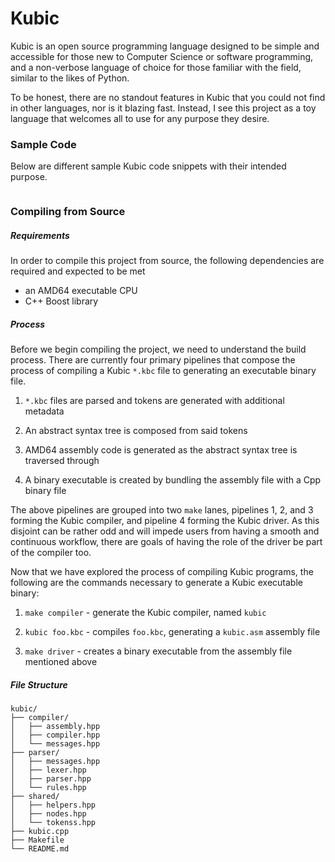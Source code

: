 # Kubic

Kubic is an open source programming language designed to be simple and accessible for those new to Computer Science or
software programming, and a non-verbose language of choice for those familiar with the field, similar to the likes of
Python.

To be honest, there are no standout features in Kubic that you could not find in other languages, nor is it blazing
fast. Instead, I see this project as a toy language that welcomes all to use for any purpose they desire.

### Sample Code

Below are different sample Kubic code snippets with their intended purpose.

```
```

### Compiling from Source

##### Requirements

In order to compile this project from source, the following dependencies are required and expected to be met

* an AMD64 executable CPU
* C++ Boost library

##### Process

Before we begin compiling the project, we need to understand the build process. There are currently four primary
pipelines that compose the process of compiling a Kubic `*.kbc` file to generating an executable binary file.

1.  `*.kbc` files are parsed and tokens are generated with additional metadata

2.  An abstract syntax tree is composed from said tokens

3.  AMD64 assembly code is generated as the abstract syntax tree is traversed through

4.  A binary executable is created by bundling the assembly file with a Cpp binary file

The above pipelines are grouped into two `make` lanes, pipelines 1, 2, and 3 forming the Kubic compiler,
and pipeline 4 forming the Kubic driver. As this disjoint can be rather odd and will impede users from having a smooth
and continuous workflow, there are goals of having the role of the driver be part of the compiler too.

Now that we have explored the process of compiling Kubic programs, the following are the commands necessary to
generate a Kubic executable binary:

1.  `make compiler` -  generate the Kubic compiler, named `kubic`

2.  `kubic foo.kbc` - compiles `foo.kbc`, generating a `kubic.asm` assembly file

3.  `make driver` - creates a binary executable from the assembly file mentioned above

##### File Structure

```
kubic/
├── compiler/
│   ├── assembly.hpp
│   ├── compiler.hpp
│   └── messages.hpp
├── parser/
│   ├── messages.hpp
│   ├── lexer.hpp
│   ├── parser.hpp
│   └── rules.hpp
├── shared/
│   ├── helpers.hpp
│   ├── nodes.hpp
│   └── tokenss.hpp
├── kubic.cpp
├── Makefile
└── README.md
```
